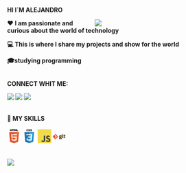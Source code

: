 <b>HI I´M ALEJANDRO<b>

<img align="right" width="300" src="https://c.tenor.com/nkYsPDoADwgAAAAC/computer-pixel-art.gif" />

❤  I am passionate and curious about the world of technology<br>

💻 This is where I share my projects and show for the world

🎓studying programming

<br>
 CONNECT WHIT ME:
 <p align="left">

  <a href="https://www.linkedin.com/in/ale-foschiatti-25518821a/" alt="Linkedin">
  <img src="https://img.shields.io/badge/-Linkedin-0e76a8?style=flat-square&logo=Linkedin&logoColor=white&link=LINK-DO-SEU-LINKEDIN" /></a>

  <a href="https://www.facebook.com/elcuradesotov" alt="Facebook">
  <img src="https://img.shields.io/badge/-Facebook-3b5998?style=flat-square&labelColor=3b5998&logo=facebook&logoColor=white&link=LINK-DO-SEU-FACEBOOK"/></a>

  <a href="https://www.instagram.com/alefoschiatti/" alt="Instagram">
  <img src="https://img.shields.io/badge/-Instagram-DF0174?style=flat-square&labelColor=DF0174&logo=instagram&logoColor=white&link=LINK-DO-SEU-INSTAGRAM"/></a>
</p>  

<br>
🚀 MY SKILLS
<br>
<br>
<code><img height="32" src="https://raw.githubusercontent.com/github/explore/80688e429a7d4ef2fca1e82350fe8e3517d3494d/topics/html/html.png" alt="HTML5"/></code>
<code><img height="32" src="https://raw.githubusercontent.com/github/explore/80688e429a7d4ef2fca1e82350fe8e3517d3494d/topics/css/css.png" alt="CSS"/></code>
<code><img height="32" src="https://raw.githubusercontent.com/github/explore/80688e429a7d4ef2fca1e82350fe8e3517d3494d/topics/javascript/javascript.png" alt="Javascript"/></code>
<code><img height="30" src="https://raw.githubusercontent.com/github/explore/80688e429a7d4ef2fca1e82350fe8e3517d3494d/topics/git/git.png"></code>
<br>
<br>
<br>
 
 <div>
  <a href="https://github.com/ale22dev">
  <img height="120em" src="https://github-readme-stats.vercel.app/api/top-langs/?username=ale22dev&layout=compact&langs_count=7&theme=dracula"/>
</div>
